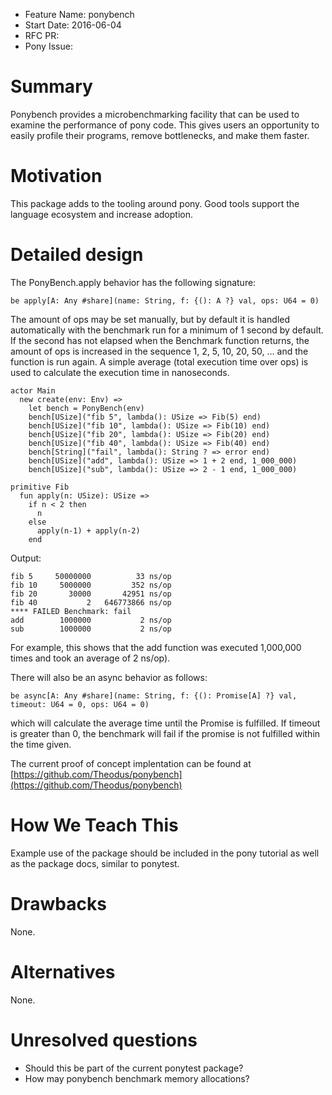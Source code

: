 - Feature Name: ponybench
- Start Date: 2016-06-04
- RFC PR: 
- Pony Issue: 

# Summary

Ponybench provides a microbenchmarking facility that can be used to examine the performance of pony code. This gives users an opportunity to easily profile their programs, remove bottlenecks, and make them faster.

# Motivation

This package adds to the tooling around pony. Good tools support the language ecosystem and increase adoption.

# Detailed design

The PonyBench.apply behavior has the following signature:
```pony
be apply[A: Any #share](name: String, f: {(): A ?} val, ops: U64 = 0)
```
The amount of ops may be set manually, but by default it is handled automatically with the benchmark run for a minimum of 1 second by default. If the second has not elapsed when the Benchmark function returns, the amount of ops is increased in the sequence 1, 2, 5, 10, 20, 50, … and the function is run again. A simple average (total execution time over ops) is used to calculate the execution time in nanoseconds.

```pony
actor Main
  new create(env: Env) =>
    let bench = PonyBench(env)
    bench[USize]("fib 5", lambda(): USize => Fib(5) end)
    bench[USize]("fib 10", lambda(): USize => Fib(10) end)
    bench[USize]("fib 20", lambda(): USize => Fib(20) end)
    bench[USize]("fib 40", lambda(): USize => Fib(40) end)
    bench[String]("fail", lambda(): String ? => error end)
    bench[USize]("add", lambda(): USize => 1 + 2 end, 1_000_000)
    bench[USize]("sub", lambda(): USize => 2 - 1 end, 1_000_000)

primitive Fib
  fun apply(n: USize): USize =>
    if n < 2 then
      n
    else
      apply(n-1) + apply(n-2)
    end

```
Output:
```
fib 5     50000000          33 ns/op
fib 10     5000000         352 ns/op
fib 20       30000       42951 ns/op
fib 40           2   646773866 ns/op
**** FAILED Benchmark: fail
add        1000000           2 ns/op
sub        1000000           2 ns/op
```
For example, this shows that the add function was executed 1,000,000 times and took an average of 2 ns/op).

There will also be an async behavior as follows:
```pony
be async[A: Any #share](name: String, f: {(): Promise[A] ?} val, timeout: U64 = 0, ops: U64 = 0)
```
which will calculate the average time until the Promise is fulfilled. If timeout is greater than 0, the benchmark will fail if the promise is not fulfilled within the time given.

The current proof of concept implentation can be found at [https://github.com/Theodus/ponybench](https://github.com/Theodus/ponybench)

# How We Teach This

Example use of the package should be included in the pony tutorial as well as the package docs, similar to ponytest.

# Drawbacks

None.

# Alternatives

None.

# Unresolved questions

- Should this be part of the current ponytest package?
- How may ponybench benchmark memory allocations?
